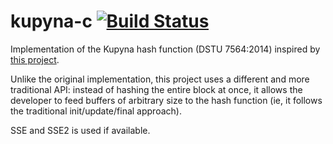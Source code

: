 # kupyna-c [![Build Status](https://travis-ci.org/sjinks/kupyna-c.png?branch=master)](https://travis-ci.org/sjinks/kupyna-c)

Implementation of the Kupyna hash function (DSTU 7564:2014) inspired by [this project](https://github.com/Roman-Oliynykov/Kupyna-reference).

Unlike the original implementation, this project uses a different and more traditional API: instead of hashing the entire block at once,
it allows the developer to feed buffers of arbitrary size to the hash function (ie, it follows the traditional init/update/final approach).

SSE and SSE2 is used if available.
